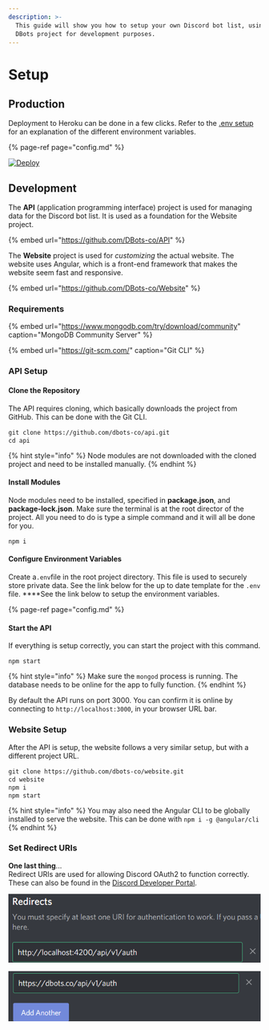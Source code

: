 ```yaml
---
description: >-
  This guide will show you how to setup your own Discord bot list, using the
  DBots project for development purposes.
---
```


# Setup

## Production

Deployment to Heroku can be done in a few clicks. Refer to the [.env setup](config.md) for an explanation of the different environment variables.

{% page-ref page="config.md" %}

[![Deploy](https://www.herokucdn.com/deploy/button.svg)](https://heroku.com/deploy?template=https://github.com/dbots-co/api)

## Development

The **API** \(application programming interface\) project is used for managing data for the Discord bot list. It is used as a foundation for the Website project.

{% embed url="https://github.com/DBots-co/API" %}

The **Website** project is used for _customizing_ the actual website. The website uses Angular, which is a front-end framework that makes the website seem fast and responsive.

{% embed url="https://github.com/DBots-co/Website" %}

### Requirements

{% embed url="https://www.mongodb.com/try/download/community" caption="MongoDB Community Server" %}

{% embed url="https://git-scm.com/" caption="Git CLI" %}

### API Setup

#### Clone the Repository

The API requires cloning, which basically downloads the project from GitHub. This can be done with the Git CLI.

```text
git clone https://github.com/dbots-co/api.git
cd api
```

{% hint style="info" %}
Node modules are not downloaded with the cloned project and need to be installed manually.
{% endhint %}

#### Install Modules

Node modules need to be installed, specified in **package.json**, and **package-lock.json**. Make sure the terminal is at the root director of the project. All you need to do is type a simple command and it will all be done for you.

```text
npm i
```

#### Configure Environment Variables

Create a`.env`file in the root project directory. This file is used to securely store private data. See the link below for the up to date template for the `.env` file. ****See the link below to setup the environment variables.

{% page-ref page="config.md" %}

#### Start the API

If everything is setup correctly, you can start the project with this command.

```text
npm start
```

{% hint style="info" %}
Make sure the `mongod` process is running. The database needs to be online for the app to fully function.
{% endhint %}

By default the API runs on port 3000. You can confirm it is online by connecting to `http://localhost:3000`, in your browser URL bar.

### Website Setup

After the API is setup, the website follows a very similar setup, but with a different project URL.

```text
git clone https://github.com/dbots-co/website.git
cd website
npm i
npm start
```

{% hint style="info" %}
You may also need the Angular CLI to be globally installed to serve the website. This can be done with `npm i -g @angular/cli`
{% endhint %}

### Set Redirect URIs

**One last thing**...  
Redirect URIs are used for allowing Discord OAuth2 to function correctly. These can also be found in the [Discord Developer Portal](https://discord.com/developers).

![Redirect URIs for Local Development](../../../.gitbook/assets/image%20%283%29.png)

![Redirect URIs that dbots.co Uses](../../../.gitbook/assets/image%20%2838%29.png)


